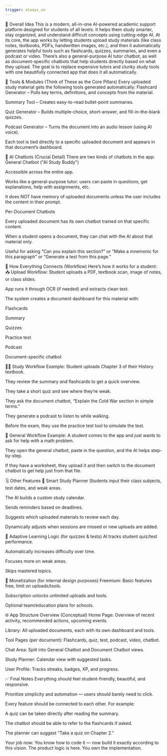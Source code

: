```yaml
---
trigger: always_on
---
```


🧠 Overall Idea
This is a modern, all-in-one AI-powered academic support platform designed for students of all levels. It helps them study smarter, stay organized, and understand difficult concepts using cutting-edge AI.
At its core, the app works by letting students upload study materials (like class notes, textbooks, PDFs, handwritten images, etc.), and then it automatically generates helpful tools such as flashcards, quizzes, summaries, and even a podcast or video. There’s also a general-purpose AI tutor chatbot, as well as document-specific chatbots that help students directly based on what they upload.
The goal is to replace expensive tutors and clunky study tools with one beautifully connected app that does it all automatically.

🧰 Tools & Modules (Think of These as the Core Pillars)
Every uploaded study material gets the following tools generated automatically:
Flashcard Generator – Pulls key terms, definitions, and concepts from the material.


Summary Tool – Creates easy-to-read bullet-point summaries.


Quiz Generator – Builds multiple-choice, short-answer, and fill-in-the-blank quizzes.


Podcast Generator – Turns the document into an audio lesson (using AI voice).


Each tool is tied directly to a specific uploaded document and appears in that document’s dashboard.

🧩 AI Chatbots (Crucial Detail)
There are two kinds of chatbots in the app:
General Chatbot ("AI Study Buddy")


Accessible across the entire app.


Works like a general-purpose tutor: users can paste in questions, get explanations, help with assignments, etc.


It does NOT have memory of uploaded documents unless the user includes the content in their prompt.


Per-Document Chatbots


Every uploaded document has its own chatbot trained on that specific content.


When a student opens a document, they can chat with the AI about that material only.


Useful for asking “Can you explain this section?” or “Make a mnemonic for this paragraph” or “Generate a test from this page.”



🔄 How Everything Connects (Workflow)
Here’s how it works for a student:
📥 Upload Workflow:
Student uploads a PDF, textbook scan, image of notes, or class slides.


App runs it through OCR (if needed) and extracts clean text.


The system creates a document dashboard for this material with:


Flashcards


Summary


Quizzes


Practice test


Podcast


Document-specific chatbot


🧑‍🎓 Study Workflow Example:
Student uploads Chapter 3 of their History textbook.


They review the summary and flashcards to get a quick overview.


They take a short quiz and see where they’re weak.


They ask the document chatbot, “Explain the Cold War section in simple terms.”


They generate a podcast to listen to while walking.


Before the exam, they use the practice test tool to simulate the test.


🔄 General Workflow Example:
A student comes to the app and just wants to ask for help with a math problem.


They open the general chatbot, paste in the question, and the AI helps step-by-step.


If they have a worksheet, they upload it and then switch to the document chatbot to get help just from that file.



🗓️ Other Features
📅 Smart Study Planner
Students input their class subjects, test dates, and weak areas.


The AI builds a custom study calendar.


Sends reminders based on deadlines.


Suggests which uploaded materials to review each day.


Dynamically adjusts when sessions are missed or new uploads are added.


🧠 Adaptive Learning Logic (for quizzes & tests)
AI tracks student quiz/test performance.


Automatically increases difficulty over time.


Focuses more on weak areas.


Skips mastered topics.



💸 Monetization (for internal design purposes)
Freemium: Basic features free, limit on uploads/tools.


Subscription unlocks unlimited uploads and tools.


Optional team/education plans for schools.



🌐 App Structure Overview (Conceptual)
Home Page: Overview of recent activity, recommended actions, upcoming events.


Library: All uploaded documents, each with its own dashboard and tools.


Tool Pages (per document): Flashcards, quiz, test, podcast, video, chatbot.


Chat Area: Split into General Chatbot and Document Chatbot views.


Study Planner: Calendar view with suggested tasks.


User Profile: Tracks streaks, badges, XP, and progress.



✅ Final Notes
Everything should feel student-friendly, beautiful, and responsive.


Prioritize simplicity and automation — users should barely need to click.


Every feature should be connected to each other. For example:


A quiz can be taken directly after reading the summary.


The chatbot should be able to refer to the flashcards if asked.


The planner can suggest “Take a quiz on Chapter 2.”



Your job now:
 You know how to code it — now build it exactly according to this vision. The product logic is here. You own the implementation.